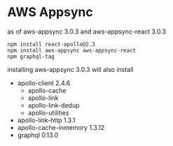 # AWS Appsync

as of aws-appsync 3.0.3 and aws-appsync-react 3.0.3
```
npm install react-apollo@2.3
npm install aws-appsync aws-appsync-react
npm graphql-tag
```
installing aws-appsync 3.0.3 will also install
- apollo-client 2.4.6
  - apollo-cache
  - apollo-link
  - apollo-link-dedup
  - apollo-utilities
- apollo-link-http 1.3.1
- apollo-cache-inmemory 1.3.12
- graphql 0.13.0